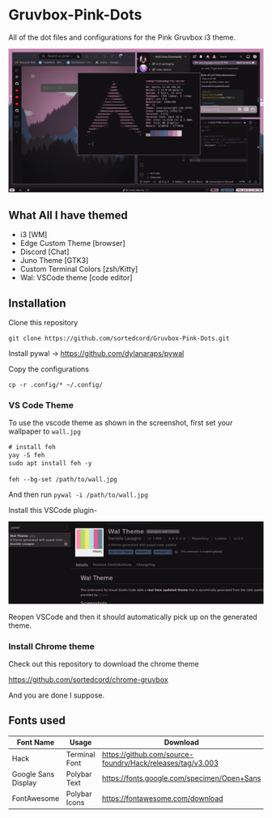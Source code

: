 # Gruvbox-Pink-Dots
All of the dot files and configurations for the Pink Gruvbox i3 theme.

![Screenshot](dev.png)

## What All I have themed

- i3 [WM]
- Edge Custom Theme [browser]
- Discord [Chat]
- Juno Theme [GTK3]
- Custom Terminal Colors [zsh/Kitty]
- Wal: VSCode theme [code editor]

## Installation

Clone this repository
``` 
git clone https://github.com/sortedcord/Gruvbox-Pink-Dots.git 
```

Install pywal -> https://github.com/dylanaraps/pywal

Copy the configurations
```
cp -r .config/* ~/.config/
```
### VS Code Theme

To use the vscode theme as shown in the screenshot, first set your wallpaper to `wall.jpg`
```
# install feh
yay -S feh
sudo apt install feh -y

feh --bg-set /path/to/wall.jpg
```

And then run `pywal -i /path/to/wall.jpg`

Install this VSCode plugin-

![Screenshot](extension.png)

Reopen VSCode and then it should automatically pick up on the generated theme.

### Install Chrome theme

Check out this repository to download the chrome theme

https://github.com/sortedcord/chrome-gruvbox

And you are done I suppose.


## Fonts used

| Font Name           | Usage         | Download                                                   
|---------------------|---------------|------------------------------------------------------------|
| Hack                | Terminal Font | https://github.com/source-foundry/Hack/releases/tag/v3.003 |
| Google Sans Display | Polybar Text  | https://fonts.google.com/specimen/Open+Sans                | 
| FontAwesome         | Polybar Icons | https://fontawesome.com/download                           |

